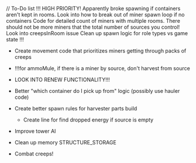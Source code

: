 // To-Do list
!!!
HIGH PRIORITY!
Apparently broke spawning if containers aren't kept in rooms. Look into how to break out of miner spawn loop if no containers
Code for detailed count of miners with multiple rooms. There should not be more miners that the total number of sources you control!
Look into creepsInRoom issue
Clean up spawn logic for role types vs game state
!!!

- Create movement code that prioritizes miners getting through packs of creeps

- !!!for ammoMule, if there is a miner by source, don't harvest from source
- LOOK INTO RENEW FUNCTIONALITY!!!
- Better "which container do I pick up from" logic (possibly use hauler code)
- Create better spawn rules for harvester parts build
  - Create line for find dropped energy if source is empty
- Improve tower AI
- Clean up memory STRUCTURE_STORAGE
- Combat creeps!

